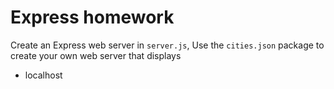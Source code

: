 # Express homework

Create an Express web server in `server.js`,
Use the `cities.json` package to create your own web server that displays

 - localhost
